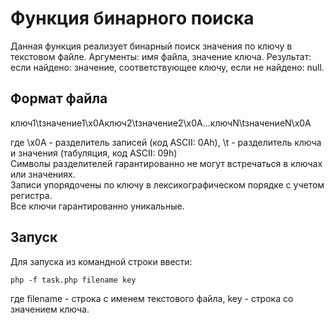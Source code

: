 # Функция бинарного поиска

Данная функция реализует бинарный поиск значения по ключу в текстовом файле.
Аргументы: имя файла, значение ключа.
Результат: если найдено: значение, соответствующее ключу, если не найдено: null.

##  Формат файла

ключ1\tзначение1\x0Aключ2\tзначение2\x0A...ключN\tзначениеN\x0A   

где \x0A - разделитель записей (код ASCII: 0Ah), \t - разделитель ключа и значения (табуляция, код ASCII: 09h)  
Символы разделителей гарантированно не могут встречаться в ключах или значениях.  
Записи упорядочены по ключу в лексикографическом порядке с учетом регистра.  
Все ключи гарантированно уникальные.

## Запуск 

Для запуска из командной строки ввести:
```
php -f task.php filename key
```
где filename - строка с именем текстового файла, key - строка со значением ключа. 
